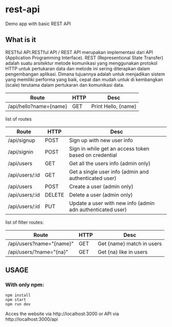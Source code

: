 # rest-api
Demo app with basic REST API

## What is it
RESTful API.RESTful API / REST API merupakan implementasi dari API (Application Programming Interface). REST (Representional State Transfer) adalah suatu arsitektur metode komunikasi yang menggunakan protokol HTTP untuk pertukaran data dan metode ini sering diterapkan dalam pengembangan aplikasi. Dimana tujuannya adalah untuk menjadikan sistem yang memiliki performa yang baik, cepat dan mudah untuk di kembangkan (scale) terutama dalam pertukaran dan komunikasi data.


Route |   HTTP  |     Desc
--------------------|------------------|------------------|
/api/hello?name={name} | GET | Print Hello, {name}

list of routes

Route |   HTTP  |     Desc
--------------------|------------------|------------------|
/api/signup    | POST   | Sign up with new user info
/api/signin    | POST   | Sign in while get an access token based on credential
/api/users     | GET    | Get all the users info (admin only)
/api/users/:id | GET    | Get a single user info (admin and authenticated user)
/api/users     | POST   | Create a user (admin only)
/api/users/:id | DELETE | Delete a user (admin only)
/api/users/:id | PUT    | Update a user with new info (admin adn authenticated user)


list of filter routes:

Route |   HTTP  |     Desc
--------------------|------------------|------------------|
/api/users?name="{name}" | GET | Get {name} match in users
/api/users/?name="{na}" | GET | Get {na} like in users

## USAGE
### With only npm:
    npm install
    npm start
    npm run dev
Acces the website via http://localhost:3000 or API via
http://localhost:3000/api
